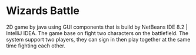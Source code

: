 # Wizards Battle
2D game by java using GUI components that is build by NetBeans IDE 8.2 | IntelliJ IDEA. The game base on fight two characters on the battlefield. The system support two players, they can sign in then play together at the same time fighting each other.



